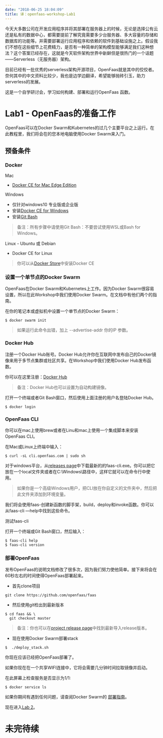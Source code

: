 ```yaml
---
date: "2018-06-25 18:04:09"
title: 译：openfaas-workshop-Lab1
---
```


今天大多数公司在开发应用程序并将其部署在服务器上的时候，无论是选择公有云还是私有的数据中心，都需要提前了解究竟需要多少台服务器、多大容量的存储和数据库的功能等。并需要部署运行应用程序和依赖的软件到基础设施之上。假设我们不想在这些细节上花费精力，是否有一种简单的架构模型能够满足我们这种想法？这个答案已经存在，这就是今天软件架构世界中新鲜但是很热门的一个话题——Serverless（无服务器）架构。

目前已经有一批优秀的serverless架构开源项目，OpenFaas就是其中的佼佼者。奈何其中的中文资料比较少，我也是边学边翻译，希望能够抛砖引玉，助力serverless的发展。

这是一个自学研讨会，学习如何构建、部署和运行OpenFaas 函数。

# Lab1 - OpenFaas的准备工作

OpenFaas可以在Docker Swarm和Kubernetes的过几个主要平台之上运行。在此教程里，我们将会在的您本地电脑使用Docker Swarm来入门。

## 预备条件

### Docker

Mac

- [Docker CE for Mac Edge Edition](https://store.docker.com/editions/community/docker-ce-desktop-mac)

Windows

- 仅针对windows10 专业版或企业版
- 安装[Docker CE for Windows](https://store.docker.com/editions/community/docker-ce-desktop-windows)
- 安装[Git Bash](https://git-scm.com/downloads)

> 备注：所有步骤中请使用Git Bash：不要尝试使用WSL或Bash for Windows。

Linux - Ubuntu 或 Debian

- Docker CE for Linux

> 你可以从[Docker Store](https://store.docker.com/)中安装Docker CE

### 设置一个单节点的Docker Swarm

OpenFaas在Docker Swarm和Kubernetes上工作。因为Docker Swarm很容易设置，所以在此Workshop中我们使用Docker Swarm。在文档中有他们两个的指南。

在你的笔记本或虚拟机中设置一个单节点的Docker Swarm：

```
$ docker swarm init
```

> 如果运行此命令出错，加上 --advertise-addr 你的IP  参数。

### Docker Hub

注册一个Docker Hub账号。Docker Hub允许你在互联网中发布自己的Docker镜像来用于多节点集群或社区共享。在Workshop中我们使用Docker Hub发布函数。

你可以在这里注册：[Docker Hub](https://hub.docker.com/)

> 备注：Docker Hub也可以设置为自动构建镜像。



打开一个终端或者Git Bash窗口，然后使用上面注册的用户名登陆Docker Hub。

```
$ docker login
```

### OpenFaas CLI

你可以在mac上使用brew或者在Linu和mac上使用一个集成脚本来安装OpenFaas CLI。

在Mac或Linux上终端中输入：

```
$ curl -sL cli.openfaas.com | sudo sh
```

对于windows平台，从[releases page](https://github.com/openfaas/faas-cli)中下载最新的的faas-cli.exe。你可以把它放在一个local文件夹或者在C:\Windows\路径中，这样它就可以在命令行中使用。

> 如果你是一个高级Windows用户，把CLI放在你自定义的文件夹中，然后把此文件夹添加到环境变量。

我们将会使用faas-创建新函数的脚手架，build，deploy和invoke函数。你可以从faas-cli —help中找到这些命令。

测试faas-cli

打开一个终端或Git Bash窗口，然后输入：

```
$ faas-cli help
$ faas-cli version
```

### 部署OpenFaas

发布OpenFaas的说明文档修改了很多次，因为我们努力使他简单。接下来将会在60秒左右的时间使得OpenFaas部署起来。

- 首先clone项目

```
git clone https://github.com/openfaas/faas
```

- 然后使用git检出到最新版本

```
$ cd faas && \
  git checkout master
```

> 备注：你也可以在[project release page](https://github.com/openfaas/faas/releases)中找到最新导入release版本。

- 现在使用Docker Swarm部署stack

```
$  ./deploy_stack.sh
```

你现在应该已经把OpenFaas部署了。

如果你现在在一个共享WIFI连接中，它将会需要几分钟时间拉取镜像并启动。

在此屏幕上检查服务是否显示为1/1:

```
$ docker service ls
```

如果你期间有遇到任何问题，请查阅Docker Swarm的 [部署指南](https://github.com/openfaas/faas/blob/master/guide/deployment_swarm.md)。

现在进入[Lab 2](https://github.com/openfaas/workshop/blob/master/lab2.md)。

# 未完待续